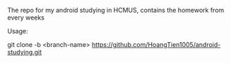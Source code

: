 The repo for my android studying in HCMUS, contains the homework from every weeks

Usage:

git clone -b \<branch-name\> https://github.com/HoangTien1005/android-studying.git
